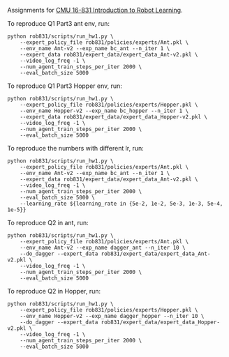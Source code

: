 Assignments for [CMU 16-831 Introduction to Robot Learning](https://16-831.github.io/fall24/).

To reproduce Q1 Part3 ant env, run:
```
python rob831/scripts/run_hw1.py \
	--expert_policy_file rob831/policies/experts/Ant.pkl \
	--env_name Ant-v2 --exp_name bc_ant --n_iter 1 \
	--expert_data rob831/expert_data/expert_data_Ant-v2.pkl \
	--video_log_freq -1 \
    --num_agent_train_steps_per_iter 2000 \
    --eval_batch_size 5000
```


To reproduce Q1 Part3 Hopper env, run:
```
python rob831/scripts/run_hw1.py \
    --expert_policy_file rob831/policies/experts/Hopper.pkl \
    --env_name Hopper-v2 --exp_name bc_hopper --n_iter 1 \
    --expert_data rob831/expert_data/expert_data_Hopper-v2.pkl \
    --video_log_freq -1 \
    --num_agent_train_steps_per_iter 2000 \
    --eval_batch_size 5000
```


To reproduce the numbers with different lr, run: 
```
python rob831/scripts/run_hw1.py \
	--expert_policy_file rob831/policies/experts/Ant.pkl \
	--env_name Ant-v2 --exp_name bc_ant --n_iter 1 \
	--expert_data rob831/expert_data/expert_data_Ant-v2.pkl \
	--video_log_freq -1 \
    --num_agent_train_steps_per_iter 2000 \
    --eval_batch_size 5000 \
    --learning_rate ${learning_rate in {5e-2, 1e-2, 5e-3, 1e-3, 5e-4, 1e-5}}
```


To reproduce Q2 in ant, run: 
```
python rob831/scripts/run_hw1.py \
    --expert_policy_file rob831/policies/experts/Ant.pkl \
    --env_name Ant-v2 --exp_name dagger_ant --n_iter 10 \
    --do_dagger --expert_data rob831/expert_data/expert_data_Ant-v2.pkl \
    --video_log_freq -1 \
    --num_agent_train_steps_per_iter 2000 \
    --eval_batch_size 5000
```

To reproduce Q2 in Hopper, run: 
```
python rob831/scripts/run_hw1.py \
    --expert_policy_file rob831/policies/experts/Hopper.pkl \
    --env_name Hopper-v2 --exp_name dagger_hopper --n_iter 10 \
    --do_dagger --expert_data rob831/expert_data/expert_data_Hopper-v2.pkl \
    --video_log_freq -1 \
    --num_agent_train_steps_per_iter 2000 \
    --eval_batch_size 5000
```

